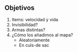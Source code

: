 ## Objetivos

1. Items: velocidad y vida
2. Invisibilidad?
3. Armas distintas?
3. ¿Cómo los añadimos al mapa?
    - Aleatoriamente
    - En culs-de sac
